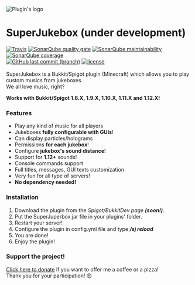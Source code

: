 ![Plugin's logo](https://i.imgur.com/bZC1wDi.png)

# SuperJukebox (under development)

[![Travis](https://img.shields.io/travis/utarwyn/SuperJukebox.svg?style=flat-square)](https://travis-ci.org/utarwyn/SuperJukebox)
[![SonarQube quality gate](https://sonarcloud.io/api/project_badges/measure?project=fr.utarwyn%3ASuperJukebox&metric=alert_status)](https://sonarcloud.io/dashboard?id=fr.utarwyn%3ASuperJukebox)
[![SonarQube maintainability](https://sonarcloud.io/api/project_badges/measure?project=fr.utarwyn%3ASuperJukebox&metric=sqale_rating)](https://sonarcloud.io/dashboard?id=fr.utarwyn%3ASuperJukebox)
[![SonarQube coverage](https://sonarcloud.io/api/project_badges/measure?project=fr.utarwyn%3ASuperJukebox&metric=coverage)](https://sonarcloud.io/component_measures?id=fr.utarwyn%3ASuperJukebox&metric=coverage) \
[![GitHub last commit (branch)](https://img.shields.io/github/last-commit/utarwyn/superjukebox/master.svg?style=flat-square)](https://github.com/utarwyn/SuperJukebox/commits/master)
[![license](https://img.shields.io/github/license/utarwyn/superjukebox.svg?style=flat-square)](https://github.com/utarwyn/SuperJukebox/blob/master/LICENSE) \
\
SuperJukebox is a Bukkit/Spigot plugin (Minecraft) which allows you to play custom musics from jukeboxes.  
We all love music, right?

**Works with Bukkit/Spigot 1.8.X, 1.9.X, 1.10.X, 1.11.X and 1.12.X!**


### Features

 - Play any kind of music for all players
 - Jukeboxes **fully configurable with GUIs**!
 - Can display particles/holograms
 - Permissions **for each jukebox**!
 - Configure **jukebox's sound distance**!
 - Support for **1.12+** sounds!
 - Console commands support
 - Full titles, messages, GUI texts customization
 - Very fun for all type of servers!
 - **No dependency needed!**

### Installation

 1. Download the plugin from the *Spigot/BukkitDev page __(soon!)__*.
 2. Put the SuperJuperbox.jar file in your plugins' folder.
 3. Restart your server!
 4. Configure the plugin in config.yml file and type ***/sj reload***
 5. You are done!
 6. Enjoy the plugin!


 ### Support the project!
 
[Click here to donate](https://www.tipeeestream.com/utarwyn/donation) if you want to offer me a coffee or a pizza! \
Thank you for your participation! :heart_eyes: